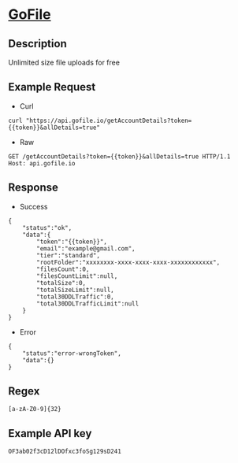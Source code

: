 # [GoFile](https://gofile.io/api)

## __Description__
Unlimited size file uploads for free

## __Example Request__
* Curl
```
curl "https://api.gofile.io/getAccountDetails?token={{token}}&allDetails=true"
```

* Raw
```
GET /getAccountDetails?token={{token}}&allDetails=true HTTP/1.1
Host: api.gofile.io
```

## __Response__
* Success
```
{
    "status":"ok",
    "data":{
        "token":"{{token}}",
        "email":"example@gmail.com",
        "tier":"standard",
        "rootFolder":"xxxxxxxx-xxxx-xxxx-xxxx-xxxxxxxxxxxx",
        "filesCount":0,
        "filesCountLimit":null,
        "totalSize":0,
        "totalSizeLimit":null,
        "total30DDLTraffic":0,
        "total30DDLTrafficLimit":null
    }
}
```
* Error
```
{
    "status":"error-wrongToken",
    "data":{}
}
```

## __Regex__
```
[a-zA-Z0-9]{32}
```

## __Example API key__
```
OF3ab02f3cD12lDOfxc3foSg129sD241
```